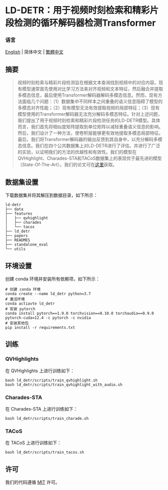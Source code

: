 # LD-DETR：用于视频时刻检索和精彩片段检测的循环解码器检测Transformer

### 语言

[English](../README.md) | 简体中文 | [繁體中文](./README_traditional_chinese.md)

## 摘要

> 视频时刻检索与精彩片段检测旨在根据文本查询找到视频中的对应内容。现有模型通常首先使用对比学习方法来对齐视频和文本特征，然后融合并提取多模态信息，最后使用Transformer解码器解码多模态信息。然而，现有方法面临几个问题：（1）数据集中不同样本之间重叠的语义信息阻碍了模型的多模态对齐性能；（2）现有模型无法有效提取视频的局部特征；（3）现有模型使用的Transformer解码器无法充分解码多模态特征。针对上述问题，我们提出了用于视频时刻检索和精彩片段检测任务的LD-DETR模型。具体而言，我们首先将相似度矩阵提取到单位矩阵以减轻重叠语义信息的影响。然后，我们设计了一种方法，使卷积层能够更有效地提取多模态局部特征。最后，我们将Transformer解码器的输出反馈到其自身中，以充分解码多模态信息。我们在四个公共数据集上对LD-DETR进行了评估，并进行了广泛的实验，以证明我们的方法的优越性和有效性。我们的模型在QVHighlight、Charades-STA和TACoS数据集上的表现优于最先进的模型（State-Of-The-Art）。我们的论文可在[这里](https://arxiv.org/abs/2501.10787)获取。

## 数据集设置

下载数据集并将其解压到数据目录，如下所示：

```
ld-detr
├── data
├── features
│   ├── qvhighlight
│   ├── charades
│   └── tacos
├── ld_detr
├── papers
├── READMES
├── standalone_eval
└── utils
```

## 环境设置

创建 conda 环境并安装所有依赖项，如下所示：

```
# 创建 conda 环境
conda create --name ld_detr python=3.7
# 激活环境
conda actiavte ld_detr
# 安装 pytorch
conda install pytorch==1.9.0 torchvision==0.10.0 torchaudio==0.9.0 pytorch-cuda=12.4 -c pytorch -c nvidia
# 安装其他包
pip install -r requirements.txt
```

## 训练

### QVHighlights

在 QVHighlights 上进行训练如下：

```
bash ld_detr/scripts/train_qvhighlight.sh
bash ld_detr/scripts/train_qvhighlight_with_audio.sh
```

### Charades-STA

在 Charades-STA 上进行训练如下：

```
bash ld_detr/scripts/train_charade.sh
```

### TACoS

在 TACoS 上进行训练如下：

```
bash ld_detr/scripts/train_tacos.sh
```

## 许可

我们的代码遵循 [MIT](../LICENSE.md) 许可。

